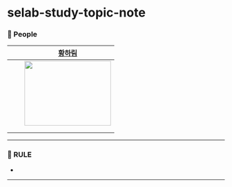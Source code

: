# selab-study-topic-note

### 🙆 People

<div align="center">

|    |    |   [황하림](https://github.com/HwangHarim) | 
| :-----------------------------------: | :-----------------: | :----------------: |
|||<img src="https://avatars.githubusercontent.com/u/76032947?v=4" height="150" width="200"/> |
||||
||||

  </div>
  
---

### 🤙 RULE

- 
---
